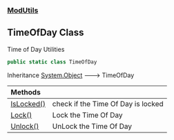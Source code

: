 ### [ModUtils](ModUtils.md 'ModUtils')

## TimeOfDay Class

Time of Day Utilities

```csharp
public static class TimeOfDay
```

Inheritance [System.Object](https://docs.microsoft.com/en-us/dotnet/api/System.Object 'System.Object') &#129106; TimeOfDay

| Methods | |
| :--- | :--- |
| [IsLocked()](ModUtils.TimeOfDay.IsLocked().md 'ModUtils.TimeOfDay.IsLocked()') | check if the Time Of Day is locked |
| [Lock()](ModUtils.TimeOfDay.Lock().md 'ModUtils.TimeOfDay.Lock()') | Lock the Time Of Day |
| [Unlock()](ModUtils.TimeOfDay.Unlock().md 'ModUtils.TimeOfDay.Unlock()') | UnLock the Time Of Day |
